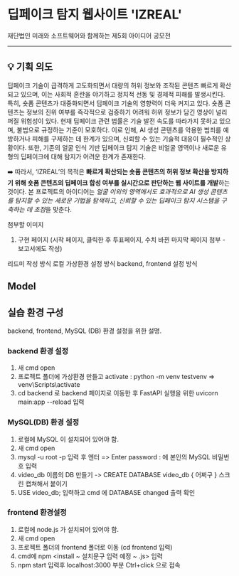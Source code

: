 # 딥페이크 탐지 웹사이트 'IZREAL'

재단법인 미래와 소프트웨어와 함께하는 제5회 아이디어 공모전

---

## **💡 기획 의도**
딥페이크 기술이 급격하게 고도화되면서 대량의 허위 정보와 조작된 콘텐츠 빠르게 확산되고 있으며, 이는 사회적 혼란을 야기하고 정치적 선동 및 경제적 피해를 발생시킨다. 특히, 숏폼 콘텐츠가 대중화되면서 딥페이크 기술의 영향력이 더욱 커지고 있다. 숏폼 콘텐츠는 정보의 진위 여부를 즉각적으로 검증하기 어려워 허위 정보가 담긴 영상이 널리 퍼질 위험성이 있다. 현재 딥페이크 관련 법률은 기술 발전 속도를 따라가지 못하고 있으며, 불법으로 규정하는 기준이 모호하다. 이로 인해, AI 생성 콘텐츠를 악용한 범죄를 예방하거나 피해를 구제하는 데 한계가 있으며, 신뢰할 수 있는 기술적 대응이 필수적인 상황이다. 또한, 기존의 얼굴 인식 기반 딥페이크 탐지 기술은 비얼굴 영역이나 새로운 유형의 딥페이크에 대해 탐지가 어려운 한계가 존재한다.


➡️ 따라서, ‘IZREAL’의 목적은 **빠르게 확산되는 숏폼 콘텐츠의 허위 정보 확산을 방지하기 위해 숏폼 콘텐츠의 딥페이크 합성 여부를 실시간으로 판단하는 웹 사이트를 개발**하는 것이다. 
본 프로젝트의 아이디어는 *얼굴 이외의 영역에서도 효과적으로 AI 생성 콘텐츠를 탐지할 수 있는 새로운 기법을 탐색하고, 신뢰할 수 있는 딥페이크 탐지 시스템을 구축하는 데 초점*을 맞춘다. 


첨부할 이미지
  1. 구현 페이지 (시작 페이지, 클릭한 후 투표페이지, 수치 바뀐 마지막 페이지 첨부 - 보고서에도 작성)

리드미 작성 방식 
  로컬 가상환경 설정 방식
  backend, frontend 설정 방식


## Model




## 실습 환경 구성

backend, frontend, MySQL (DB) 환경 설정을 위한 설명. 

### backend 환경 설정
1. 새 cmd open 
2. 프로젝트 폴더에 가상환경 만들고 activate  :
     python -m venv testvenv => venv\Scripts\activate
4. cd backend 로 backend 페이지로 이동한 후 FastAPI 실행을 위한 uvicorn main:app --reload 입력


### MySQL(DB) 환경 설정
1. 로컬에 MySQL 이 설치되어 있어야 함.
2. 새 cmd open
3. mysql -u root -p 입력 후 엔터 => Enter password : 에 본인의 MySQL 비밀번호 입력
4. video_db 이름의 DB 만들기 -> CREATE DATABASE video_db { 어쩌구 } 스크린 캡쳐해서 붙이기 
5. USE video_db; 입력하고 cmd 에 DATABASE changed 출력 확인
   


### frontend 환경설정
1. 로컬에 node.js 가 설치되어 있어야 함. 
2. 새 cmd open
3. 프로젝트 폴더의 frontend 폴더로 이동 (cd frontend 입력)
4. cmd에 npm <install ~ 설치문구 입력 예정 ~ .js> 입력
5. npm start 입력후 localhost:3000 부분 Ctrl+click 으로 접속
